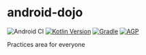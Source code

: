 # android-dojo
![Android CI](https://github.com/teamkaidee/android-dojo/workflows/Android%20CI/badge.svg)
[![Kotlin Version](https://img.shields.io/badge/Kotlin-1.4.21-success.svg?style=flat&logo=kotlin)](https://kotlinlang.org)
[![Gradle](https://img.shields.io/badge/Gradle-6.7.1-success?style=flat&logo=gradle)](https://gradle.org)
[![AGP](https://img.shields.io/badge/AGP-4.1.1-success?style=flat&logo=android)](https://developer.android.com/studio/releases/gradle-plugin)

Practices area for everyone

